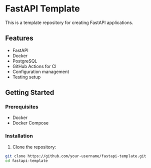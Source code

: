 # FastAPI Template

This is a template repository for creating FastAPI applications.

## Features

- FastAPI
- Docker
- PostgreSQL
- GitHub Actions for CI
- Configuration management
- Testing setup

## Getting Started

### Prerequisites

- Docker
- Docker Compose

### Installation

1. Clone the repository:

```sh
git clone https://github.com/your-username/fastapi-template.git
cd fastapi-template
```
